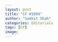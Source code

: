 ```yaml
---
layout: post
title: "CF #1004"
author: "Samkit Shah"
categories: Editorials
tags: [CP]
image:
---
```


